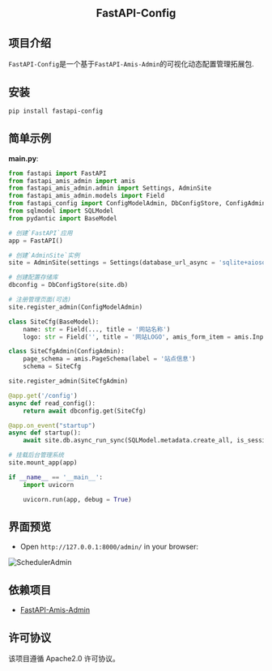 <h2 align="center">
  FastAPI-Config
</h2>

## 项目介绍

`FastAPI-Config`是一个基于`FastAPI-Amis-Admin`的可视化动态配置管理拓展包.

## 安装

```bash
pip install fastapi-config
```

## 简单示例

**main.py**:

```python
from fastapi import FastAPI
from fastapi_amis_admin import amis
from fastapi_amis_admin.admin import Settings, AdminSite
from fastapi_amis_admin.models import Field
from fastapi_config import ConfigModelAdmin, DbConfigStore, ConfigAdmin
from sqlmodel import SQLModel
from pydantic import BaseModel

# 创建`FastAPI`应用
app = FastAPI()

# 创建`AdminSite`实例
site = AdminSite(settings = Settings(database_url_async = 'sqlite+aiosqlite:///amisadmin.db'))

# 创建配置存储库
dbconfig = DbConfigStore(site.db)

# 注册管理页面(可选)
site.register_admin(ConfigModelAdmin)

class SiteCfg(BaseModel):
    name: str = Field(..., title = '网站名称')
    logo: str = Field('', title = '网站LOGO', amis_form_item = amis.InputImage())

class SiteCfgAdmin(ConfigAdmin):
    page_schema = amis.PageSchema(label = '站点信息')
    schema = SiteCfg

site.register_admin(SiteCfgAdmin)

@app.get('/config')
async def read_config():
    return await dbconfig.get(SiteCfg)

@app.on_event("startup")
async def startup():
    await site.db.async_run_sync(SQLModel.metadata.create_all, is_session = False)

# 挂载后台管理系统
site.mount_app(app)

if __name__ == '__main__':
    import uvicorn

    uvicorn.run(app, debug = True)
```

## 界面预览

- Open `http://127.0.0.1:8000/admin/` in your browser:

![SchedulerAdmin](https://s2.loli.net/2022/05/10/QEtCLsWi1389BKH.png)

## 依赖项目

- [FastAPI-Amis-Admin](https://docs.amis.work/)

## 许可协议

该项目遵循 Apache2.0 许可协议。
